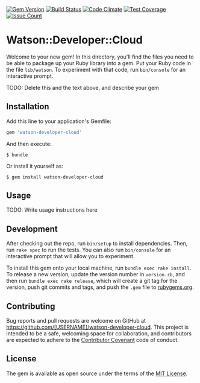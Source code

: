 [![Gem Version](https://badge.fury.io/rb/watson-developer-cloud.svg)](https://badge.fury.io/rb/watson-developer-cloud) [![Build Status](https://travis-ci.org/ankitsamarthya/watson-developer-cloud.svg?branch=master)](https://travis-ci.org/ankitsamarthya/watson-developer-cloud) [![Code Climate](https://codeclimate.com/github/ankitsamarthya/watson-developer-cloud/badges/gpa.svg)](https://codeclimate.com/github/ankitsamarthya/watson-developer-cloud) [![Test Coverage](https://codeclimate.com/github/ankitsamarthya/watson-developer-cloud/badges/coverage.svg)](https://codeclimate.com/github/ankitsamarthya/watson-developer-cloud/coverage) [![Issue Count](https://codeclimate.com/github/ankitsamarthya/watson-developer-cloud/badges/issue_count.svg)](https://codeclimate.com/github/ankitsamarthya/watson-developer-cloud)

# Watson::Developer::Cloud

Welcome to your new gem! In this directory, you'll find the files you need to be able to package up your Ruby library into a gem. Put your Ruby code in the file `lib/watson`. To experiment with that code, run `bin/console` for an interactive prompt.

TODO: Delete this and the text above, and describe your gem

## Installation

Add this line to your application's Gemfile:

```ruby
gem 'watson-developer-cloud'
```

And then execute:

    $ bundle

Or install it yourself as:

    $ gem install watson-developer-cloud

## Usage

TODO: Write usage instructions here

## Development

After checking out the repo, run `bin/setup` to install dependencies. Then, run `rake spec` to run the tests. You can also run `bin/console` for an interactive prompt that will allow you to experiment.

To install this gem onto your local machine, run `bundle exec rake install`. To release a new version, update the version number in `version.rb`, and then run `bundle exec rake release`, which will create a git tag for the version, push git commits and tags, and push the `.gem` file to [rubygems.org](https://rubygems.org).

## Contributing

Bug reports and pull requests are welcome on GitHub at https://github.com/[USERNAME]/watson-developer-cloud. This project is intended to be a safe, welcoming space for collaboration, and contributors are expected to adhere to the [Contributor Covenant](http://contributor-covenant.org) code of conduct.


## License

The gem is available as open source under the terms of the [MIT License](http://opensource.org/licenses/MIT).

